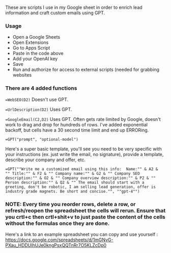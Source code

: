 These are scripts I use in my Google sheet in order to enrich lead information and craft custom emails using GPT.

### Usage
- Open a Google Sheets
- Open Extensions
- Go to Apps Script
- Paste in the code above
- Add your OpenAI key
- Save
- Run and authorize for access to external scripts (needed for grabbing websites

### There are 4 added functions

`=WebSEO(D2)`
Doesn't use GPT.

`=UrlDescription(D2)`
Uses GPT.

`=GoogleEmail(C2,D2)`
Uses GPT. Often gets rate limited by Google, doesn't work to drag and drop for hundreds of rows. I've added exponential backoff, but cells have a 30 second time limit and end up ERRORing. 

`=GPT("prompt", "optional-model")`

Here's a super basic template, you'll see you need to be very specific with your instructions (ex. just write the email, no signature), provide a template, describe your company and offer, etc.

`=GPT(""Write me a customized email using this info: 
Name:"" & A2 & 
""
Title:"" & F2 &
""
Company name:"" & G2 &
""
Company SEO description:"" & O2 &
""
Company overview description:"" & P2 &
""
Person description:"" & Q2 &
""
The email should start with a greeting, don't be robotic, I am selling lead generation, offer is industry grade magnets. Be short and concise."", ""gpt-4"")`

### NOTE: Every time you reorder rows, delete a row, or refresh/reopen the spreadsheet the cells will rerun. Ensure that you crtl+c then crtl+shit+v to just paste the content of the cells without the formulas once they are done.

Here's a link to an example spreadsheet you can copy and use yourself : https://docs.google.com/spreadsheets/d/1mGNvG-PXau_HDDUIhUJe0kngPsxQQTnRr7O5KLZcDp0
